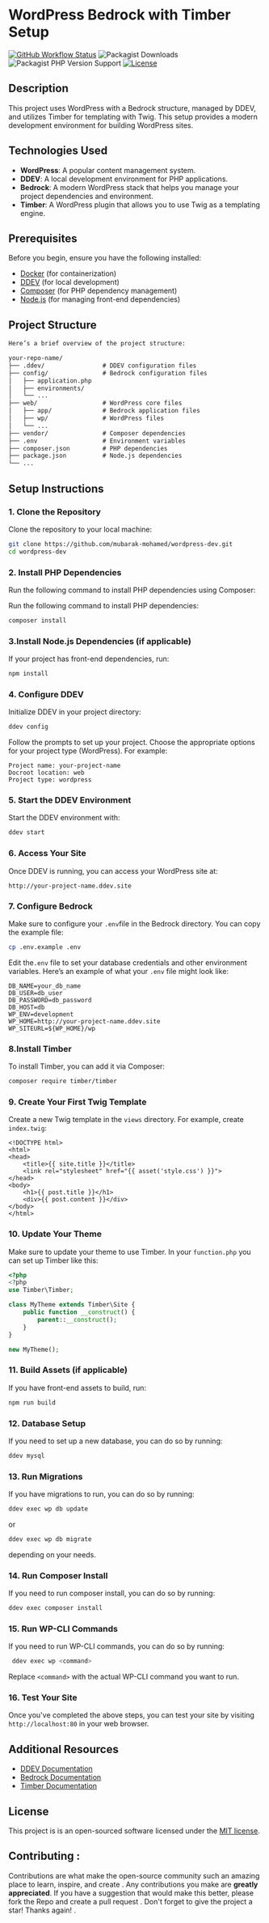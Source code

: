 WordPress Bedrock with Timber Setup
=========================
[![GitHub Workflow Status](https://img.shields.io/github/workflow/status/mubarak-mohamed/wordpress-dev/Testing?style=flat-square)](https://github.com/mubarak-mohamed/wordpress-dev/actions/workflows/testing.yml?query=branch%3Amaster+workflow%3ATesting)
![Packagist Downloads](https://img.shields.io/packagist/dt/mubarak-mohamed/wordpress-dev?style=flat-square)
![Packagist PHP Version Support](https://img.shields.io/packagist/php-v/mubarak-mohamed/wordpress-dev?style=flat-square)
[![License](https://poser.pugx.org/mubarak-mohamed/wordpress-dev/license)](https://packagist.org/packages/mubarak-mohamed/wordpress-dev) 
## Description

This project uses WordPress with a Bedrock structure, managed by DDEV, and utilizes Timber for templating with Twig. This setup provides a modern development environment for building WordPress sites.

## Technologies Used

- **WordPress**: A popular content management system.
- **DDEV**: A local development environment for PHP applications.
- **Bedrock**: A modern WordPress stack that helps you manage your project dependencies and environment.
- **Timber**: A WordPress plugin that allows you to use Twig as a templating engine.

## Prerequisites

Before you begin, ensure you have the following installed:

- [Docker](https://www.docker.com/get-started) (for containerization)
- [DDEV](https://ddev.readthedocs.io/en/stable/) (for local development)
- [Composer](https://getcomposer.org/) (for PHP dependency management)
- [Node.js](https://nodejs.org/) (for managing front-end dependencies)


## Project Structure
```markdown
Here’s a brief overview of the project structure:

your-repo-name/
├── .ddev/                # DDEV configuration files
├── config/               # Bedrock configuration files
│   ├── application.php
│   ├── environments/
│   └── ...
├── web/                  # WordPress core files
│   ├── app/              # Bedrock application files
│   ├── wp/               # WordPress files
│   └── ...
├── vendor/               # Composer dependencies
├── .env                  # Environment variables
├── composer.json         # PHP dependencies
├── package.json          # Node.js dependencies
└── ...
```

## Setup Instructions

### 1. Clone the Repository
Clone the repository to your local machine:

```bash 
git clone https://github.com/mubarak-mohamed/wordpress-dev.git
cd wordpress-dev
```
### 2. Install PHP Dependencies

Run the following command to install PHP dependencies using Composer:

Run the following command to install PHP dependencies:
```bash 
composer install
```
### 3.Install Node.js Dependencies (if applicable)

If your project has front-end dependencies, run:
```bash
npm install
```
### 4. Configure DDEV
Initialize DDEV in your project directory:

```bash
ddev config
```
Follow the prompts to set up your project. Choose the appropriate options for your project type (WordPress). For example:

    Project name: your-project-name
    Docroot location: web
    Project type: wordpress

### 5.  Start the DDEV Environment

Start the DDEV environment with:

```bash
ddev start
```
### 6. Access Your Site

Once DDEV is running, you can access your WordPress site at:
```code
http://your-project-name.ddev.site
```

### 7. Configure Bedrock

Make sure to configure your ```.env```file in the Bedrock directory. You can copy the example file:

```bash
cp .env.example .env
```
Edit the```.env``` file to set your database credentials and other environment variables. Here’s an example of what your ```.env```  file might look like:
```dotenv
DB_NAME=your_db_name
DB_USER=db_user
DB_PASSWORD=db_password
DB_HOST=db
WP_ENV=development
WP_HOME=http://your-project-name.ddev.site
WP_SITEURL=${WP_HOME}/wp
``` 
### 8.Install Timber

To install Timber, you can add it via Composer:
```bash
composer require timber/timber
```
### 9. Create Your First Twig Template

Create a new Twig template in the ```views``` directory. For example, create ```index.twig```:
```twig
<!DOCTYPE html>
<html>
<head>
    <title>{{ site.title }}</title>
    <link rel="stylesheet" href="{{ asset('style.css') }}">
</head>
<body>
    <h1>{{ post.title }}</h1>
    <div>{{ post.content }}</div>
</body>
</html>
```

### 10. Update Your Theme

Make sure to update your theme to use Timber. In your ```function.php```
you can set up Timber like this:

```php
<?php
<?php
use Timber\Timber;

class MyTheme extends Timber\Site {
    public function __construct() {
        parent::__construct();
    }
}

new MyTheme();
```

### 11. Build Assets (if applicable)

If you have front-end assets to build, run:

```bash
npm run build
```

### 12. Database Setup

If you need to set up a new database, you can do so by running:

```bash
ddev mysql
```
### 13. Run Migrations
If you have migrations to run, you can do so by running:
   ```bash
   ddev exec wp db update
   ```
   or
   ```bash
   ddev exec wp db migrate
   ```
   depending on your needs.
   ### 14. Run Composer Install
   If you need to run composer install, you can do so by running:

 ```bash
 ddev exec composer install
  ```
  ### 15. Run WP-CLI Commands
  If you need to run WP-CLI commands, you can do so by running:
  ```bash
   ddev exec wp <command>
  ```
Replace `<command>` with the actual WP-CLI command you want to run.
### 16. Test Your Site 

Once you've completed the above steps, you can test your site by visiting ` http://localhost:80 ` in your web browser.

## Additional Resources

- [DDEV Documentation](https://ddev.readthedocs.io/en/stable/)
- [Bedrock Documentation](https://roots.io/bedrock/)
- [Timber Documentation](https://timber.github.io/timber/) 
## License
This project is is an open-sourced software licensed under the [MIT license](https://github.com/mediumart/orange/blob/master/LICENSE.txt).

## Contributing :
Contributions are what make the open-source community such an amazing place to learn, inspire, and create 
. Any contributions you make are **greatly appreciated**.
If you have a suggestion that would make this better, please fork the Repo and create a pull request
. Don't forget to give the project a star! Thanks again! .

